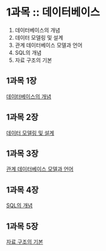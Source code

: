 # 1과목 :: 데이터베이스
1. 데이터베이스의 개념
2. 데이터 모델링 및 설계
3. 관계 데이터베이스 모델과 언어
4. SQL의 개념
5. 자료 구조의 기본

## 1과목 1장
[데이터베이스의 개념](https://github.com/JuNijen/Industrial-Engineer-Information-Processing/wiki/1%EA%B3%BC%EB%AA%A9_1%EC%9E%A5_%EB%8D%B0%EC%9D%B4%ED%84%B0%EB%B2%A0%EC%9D%B4%EC%8A%A4%EC%9D%98-%EA%B0%9C%EB%85%90)

## 1과목 2장
[데이터 모델링 및 설계](https://github.com/JuNijen/Industrial-Engineer-Information-Processing/wiki/1%EA%B3%BC%EB%AA%A9_2%EC%9E%A5_%EB%8D%B0%EC%9D%B4%ED%84%B0%EB%AA%A8%EB%8D%B8%EB%A7%81-%EB%B0%8F-%EC%84%A4%EA%B3%84)

## 1과목 3장
[관계 데이터베이스 모델과 언어](https://github.com/JuNijen/Industrial-Engineer-Information-Processing/wiki/1%EA%B3%BC%EB%AA%A9_3%EC%9E%A5_%EA%B4%80%EA%B3%84-%EB%8D%B0%EC%9D%B4%ED%84%B0%EB%B2%A0%EC%9D%B4%EC%8A%A4-%EB%AA%A8%EB%8D%B8%EA%B3%BC-%EC%96%B8%EC%96%B4)

## 1과목 4장
[SQL의 개념](https://github.com/JuNijen/Industrial-Engineer-Information-Processing/wiki/1%EA%B3%BC%EB%AA%A9_4%EC%9E%A5-SQL%EC%9D%98-%EA%B0%9C%EB%85%90)

## 1과목 5장
[자료 구조의 기본](https://github.com/JuNijen/Industrial-Engineer-Information-Processing/wiki/1%EA%B3%BC%EB%AA%A9_5%EC%9E%A5-%EC%9E%90%EB%A3%8C-%EA%B5%AC%EC%A1%B0%EC%9D%98-%EA%B8%B0%EB%B3%B8)